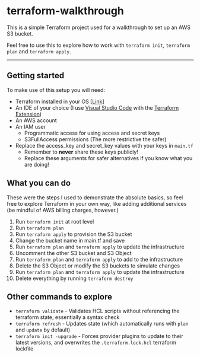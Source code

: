 # terraform-walkthrough

This is a simple Terraform project used for a walkthrough to set up an AWS S3 bucket.

Feel free to use this to explore how to work with `terraform init`, `terraform plan` and `terraform apply`.

---

## Getting started

To make use of this setup you will need:
- Terraform installed in your OS [[Link](https://learn.hashicorp.com/tutorials/terraform/install-cli)]
- An IDE of your choice (I use [Visual Studio Code](https://code.visualstudio.com/) with the [Terraform Extension](https://marketplace.visualstudio.com/items?itemName=HashiCorp.terraform))
- An AWS account
- An IAM user
  - Programmatic access for using access and secret keys
  - S3FullAccess permissions (The more restrictive the safer)
- Replace the access_key and secret_key values with your keys in `main.tf`
  - Remember to **never** share these keys publicly!
  - Replace these arguments for safer alternatives if you know what you are doing!

## What you can do

These were the steps I used to demonstrate the absolute basics, so feel free to explore Terraform in your own way, like adding additional services (be mindful of AWS billing charges, however.)

1. Run `terraform init` at root level
2. Run `terraform plan`
3. Run `terraform apply` to provision the S3 bucket
4. Change the bucket name in main.tf and save
5. Run `terraform plan` and `terraform apply` to update the infrastructure
6. Uncomment the other S3 bucket and S3 Object
7. Run `terraform plan` and `terraform apply` to add to the infrastructure
8. Delete the S3 Object or modify the S3 buckets to simulate changes
9. Run `terraform plan` and `terraform apply` to update the infrastructure
10. Delete everything by running `terraform destroy`


## Other commands to explore

- `terraform validate` - Validates HCL scripts without referencing the terraform state, essentially a syntax check
- `terraform refresh` - Updates state (which automatically runs with `plan` and `update` by default)
- `terraform init -upgrade` - Forces provider plugins to update to their latest versions, and overwrites the `.terraform.lock.hcl` terraform lockfile
